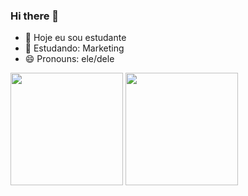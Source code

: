 ### Hi there 👋


- 🔭 Hoje eu sou estudante
- 🌱 Estudando: Marketing
- 😄 Pronouns: ele/dele

<div>
  <a herf="https://github.com/GustavoPontess">
  <img height="180em" src="https://github-readme-stats.vercel.app/api?username=GustavoPontess)](https://github.com/anuraghazra/github-readme-stats" />
  <img height="180em" src="https://github-readme-stats.vercel.app/api?username=GustavoPontess&show_icons=true&theme=radical"/>

</div>
